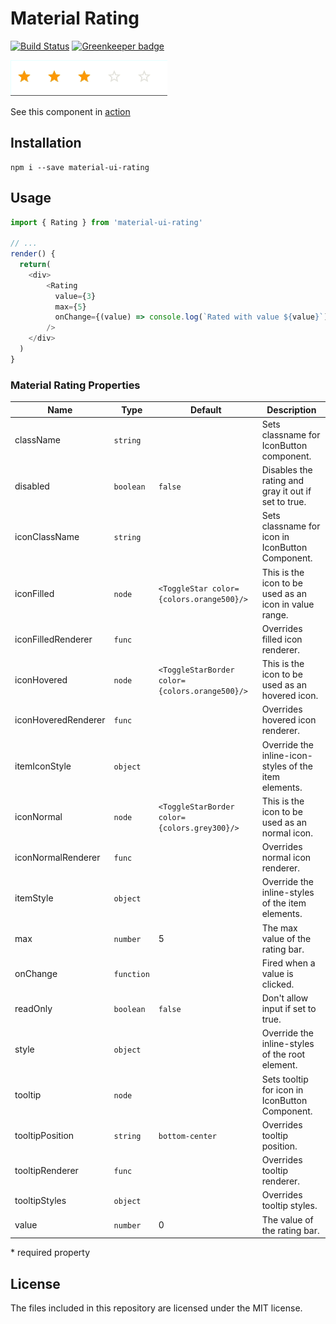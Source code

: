 # Material Rating 
[![Build Status](https://travis-ci.org/TeamWertarbyte/material-ui-rating.svg?branch=master)](https://travis-ci.org/TeamWertarbyte/material-ui-rating)
[![Greenkeeper badge](https://badges.greenkeeper.io/TeamWertarbyte/material-ui-rating.svg)](https://greenkeeper.io/)

![Example](preview.gif)

See this component in [action](https://teamwertarbyte.github.io/material-ui-rating/)

## Installation
```shell
npm i --save material-ui-rating
```

## Usage
```js
import { Rating } from 'material-ui-rating'

// ...
render() {
  return(
    <div>
        <Rating
          value={3}
          max={5}
          onChange={(value) => console.log(`Rated with value ${value}`)}
        />
    </div>
  )
}
```

### Material Rating Properties

|Name            |Type        |Default     |Description
|----------------|------------|------------|--------------------------------
|className       | `string`  | | Sets classname for IconButton component.
|disabled        | `boolean`  | `false`    | Disables the rating and gray it out if set to true.
|iconClassName      | `string`     | | Sets classname for icon in IconButton Component.
|iconFilled      | `node`     | `<ToggleStar color={colors.orange500}/>`    | This is the icon to be used as an icon in value range.
|iconFilledRenderer           | `func`   |            | Overrides filled icon renderer.
|iconHovered     | `node`     | `<ToggleStarBorder color={colors.orange500}/>`    | This is the icon to be used as an hovered icon.
|iconHoveredRenderer           | `func`   |            | Overrides hovered icon renderer.
|itemIconStyle   | `object`   |            | Override the inline-icon-styles of the item elements.
|iconNormal      | `node`     | `<ToggleStarBorder color={colors.grey300}/>`    | This is the icon to be used as an normal icon.
|iconNormalRenderer           | `func`   |            | Overrides normal icon renderer.
|itemStyle       | `object`   |            | Override the inline-styles of the item elements.
|max             | `number`   | 5          | The max value of the rating bar.
|onChange       | `function` |            | Fired when a value is clicked.
|readOnly        | `boolean`  | `false`    | Don't allow input if set to true.
|style           | `object`   |            | Override the inline-styles of the root element.
|tooltip           | `node`   |            | Sets tooltip for icon in IconButton Component.
|tooltipPosition           | `string`   | `bottom-center`           | Overrides tooltip position.
|tooltipRenderer           | `func`   |            | Overrides tooltip renderer.
|tooltipStyles          | `object`   |            | Overrides tooltip styles.
|value           | `number`   | 0          | The value of the rating bar.



\* required property

## License

The files included in this repository are licensed under the MIT license.

